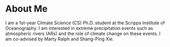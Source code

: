 # About Me

I am a 1st-year Climate Science (CS) Ph.D. student at the Scripps Institute of Oceanography. I am interested in extreme precipitation events such as atmospheric rivers (ARs) and the role of climate change on these events. I am co-advised by Marty Ralph and Shang-Ping Xie.
